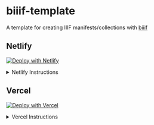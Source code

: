 <!-- <a href="https://app.netlify.com/start/deploy?repository=https://github.com/edsilv/biiif-template">
  <img src="https://www.netlify.com/img/deploy/button.svg" alt="Deploy to Netlify" />
</a> -->

# biiif-template

A template for creating IIIF manifests/collections with [biiif](https://github.com/edsilv/biiif/)

## Netlify

[![Deploy with Netlify](https://www.netlify.com/img/deploy/button.svg)](https://app.netlify.com/start/deploy?repository=https://github.com/edsilv/biiif-template)

<details>
  <summary>Netlify Instructions</summary>
  1. Click "Deploy to Netlify"
  2. Click "Connect to Github"
  3. Choose a name for your new repository, e.g. "my-cool-iiif"
  4. Click "Save and Deploy"
  5. Copy the auto-generated name for your site, e.g. `confident-goldstine-3646b6`
  6. Underneath your site name, where it says "Deploys from GitHub", click on the Github link to visit your newly generated repository
  7. Click on `package.json`
  8. Click on the "Edit this file" pencil in the top right corner
  9. Where it says `"build": "npx biiif collection -u https://sitename.netlify.app"`, paste your netlify site name to replace `sitename`.
  10. It should now read something like `"build": "npx biiif collection -u https://confident-goldstine-3646b6.netlify.app"`
  11. Scroll down and commit your changes
  12. Wait a few moments for your netlify site to redeploy, then visit `https://confident-goldstine-3646b6.netlify.app/index.json`. This is your published IIIF manifest
</details>

## Vercel

[![Deploy with Vercel](https://vercel.com/button)](https://vercel.com/new/git/external?repository-url=https%3A%2F%2Fgithub.com%2Fedsilv%2Fbiiif-template&project-name=my-cool-iiif&repo-name=my-cool-iiif)

<details>
  <summary>Vercel Instructions</summary>
  1. Click "Deploy"
  2. coming soon...
</details>

